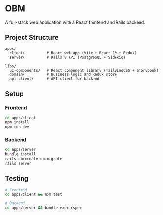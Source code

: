 # OBM

A full-stack web application with a React frontend and Rails backend.

## Project Structure

```
apps/
  client/          # React web app (Vite + React 19 + Redux)
  server/          # Rails 8 API (PostgreSQL + Sidekiq)

libs/
  ui-components/   # React component library (TailwindCSS + Storybook)
  domain/          # Business logic and Redux store
  api-client/      # API client for backend
```

## Setup

### Frontend
```bash
cd apps/client
npm install
npm run dev
```

### Backend
```bash
cd apps/server
bundle install
rails db:create db:migrate
rails server
```

## Testing

```bash
# Frontend
cd apps/client && npm test

# Backend
cd apps/server && bundle exec rspec
```
